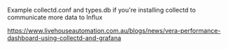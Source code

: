 Example collectd.conf and types.db if you're installing collectd to communicate more data to Influx

https://www.livehouseautomation.com.au/blogs/news/vera-performance-dashboard-using-collectd-and-grafana
